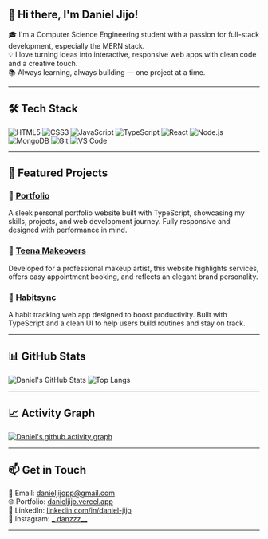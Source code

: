 ## 👋 Hi there, I'm Daniel Jijo!

🎓 I'm a Computer Science Engineering student with a passion for full-stack development, especially the MERN stack.  
💡 I love turning ideas into interactive, responsive web apps with clean code and a creative touch.  
📚 Always learning, always building — one project at a time.

---

## 🛠️ Tech Stack

![HTML5](https://img.shields.io/badge/-HTML5-E34F26?style=flat&logo=html5&logoColor=white)
![CSS3](https://img.shields.io/badge/-CSS3-1572B6?style=flat&logo=css3)
![JavaScript](https://img.shields.io/badge/-JavaScript-F7DF1E?style=flat&logo=javascript&logoColor=black)
![TypeScript](https://img.shields.io/badge/-TypeScript-3178C6?style=flat&logo=typescript&logoColor=white)
![React](https://img.shields.io/badge/-React-61DAFB?style=flat&logo=react)
![Node.js](https://img.shields.io/badge/-Node.js-339933?style=flat&logo=node.js&logoColor=white)
![MongoDB](https://img.shields.io/badge/-MongoDB-47A248?style=flat&logo=mongodb&logoColor=white)
![Git](https://img.shields.io/badge/-Git-F05032?style=flat&logo=git&logoColor=white)
![VS Code](https://img.shields.io/badge/-VSCode-007ACC?style=flat&logo=visual-studio-code)

---

## 📌 Featured Projects

### 🚀 [Portfolio](https://danieljijo.vercel.app/)  
A sleek personal portfolio website built with TypeScript, showcasing my skills, projects, and web development journey. Fully responsive and designed with performance in mind.

### 💄 [Teena Makeovers](https://github.com/DanielJijo/teena-makeovers)  
Developed for a professional makeup artist, this website highlights services, offers easy appointment booking, and reflects an elegant brand personality.

### 📅 [Habitsync](https://github.com/DanielJijo/Habitsync)  
A habit tracking web app designed to boost productivity. Built with TypeScript and a clean UI to help users build routines and stay on track.

---

## 📊 GitHub Stats

![Daniel's GitHub Stats](https://github-readme-stats.vercel.app/api?username=DanielJijo&show_icons=true&theme=radical)
![Top Langs](https://github-readme-stats.vercel.app/api/top-langs/?username=DanielJijo&layout=compact&theme=radical)

---

## 📈 Activity Graph

[![Daniel's github activity graph](https://github-readme-activity-graph.vercel.app/graph?username=Danieljijo&bg_color=1d1b1c&color=9e4c98&line=9e4c98&point=000000&area=true&hide_border=true)](https://github.com/ashutosh00710/github-readme-activity-graph)

---

## 📫 Get in Touch

📧 Email: [danieljijopp@gmail.com](mailto:danieljijopp@gmail.com)  
🌐 Portfolio: [danieljijo.vercel.app]((https://danieljijo-portfolio.vercel.app/))  
🔗 LinkedIn: [linkedin.com/in/daniel-jijo](https://www.linkedin.com/in/daniel-jijo/)  
📸 Instagram: [_.danzzz__](https://www.instagram.com/_.danzzz__/)

---
